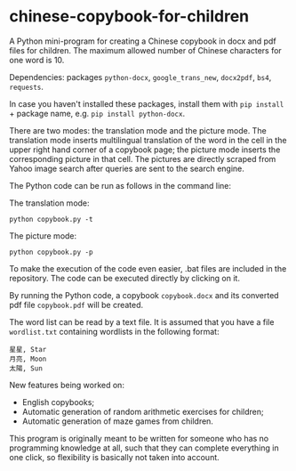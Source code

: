 # chinese-copybook-for-children
A Python mini-program for creating a Chinese copybook in docx and pdf files for children. The maximum allowed number of Chinese characters for one word is 10.

Dependencies: packages `python-docx`, `google_trans_new`, `docx2pdf`, `bs4`, `requests`.

In case you haven't installed these packages, install them with `pip install ` + package name, e.g. `pip install python-docx`.

There are two modes: the translation mode and the picture mode. The translation mode inserts multilingual translation of the word in the cell in the upper right hand corner of a copybook page; the picture mode inserts the corresponding picture in that cell. The pictures are directly scraped from Yahoo image search after queries are sent to the search engine.

The Python code can be run as follows in the command line:

The translation mode:
```
python copybook.py -t
```
The picture mode:
```
python copybook.py -p
```

To make the execution of the code even easier, .bat files are included in the repository. The code can be executed directly by clicking on it.

By running the Python code,  a copybook `copybook.docx` and its converted pdf file `copybook.pdf` will be created.

The word list can be read by a text file.
It is assumed that you have a file `wordlist.txt` containing wordlists in the following format:
```
星星, Star
月亮, Moon
太陽, Sun
```

New features being worked on:
* English copybooks;
* Automatic generation of random arithmetic exercises for children;
* Automatic generation of maze games from children. 

This program is originally meant to be written for someone who has no programming knowledge at all, such that they can complete everything in one click, so flexibility is basically not taken into account. 
